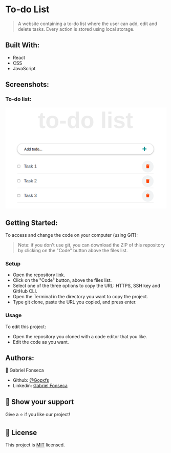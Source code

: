 # To-do List
> A website containing a to-do list where the user can add, edit and delete tasks. Every action is stored using local storage.

## Built With:
- React
- CSS
- JavaScript

## Screenshots:
### To-do list:
![To-do list screenshot](/screenshots/to-do-list.png "To-do list")

## Getting Started:
To access and change the code on your computer (using GIT):
> Note: if you don't use git, you can download the ZIP of this repository by clicking on the "Code" button above the files list.
### Setup
- Open the repository [link](https://github.com/Gopxfs/To-do-list-react).
- Click on the "Code" button, above the files list.
- Select one of the three options to copy the URL: HTTPS, SSH key and GitHub CLI.
- Open the Terminal in the directory you want to copy the project.
- Type git clone, paste the URL you copied, and press enter.
### Usage
To edit this project:
- Open the repository you cloned with a code editor that you like.
- Edit the code as you want.

## Authors:
:bust_in_silhouette: Gabriel Fonseca
- Github: [@Gopxfs](https://github.com/Gopxfs)
- Linkedin: [Gabriel Fonseca](https://www.linkedin.com/in/gabriel-fonseca-sales-8bb64b236/)


## :star2: Show your support
Give a :star: if you like our project!

## :pencil: License
This project is [MIT](https://github.com/Gopxfs/To-do-list-react/blob/main/LICENSE) licensed.
